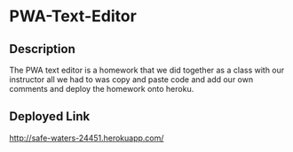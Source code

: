 # PWA-Text-Editor


## Description

The PWA text editor is a homework that we did together as a class with our instructor all we had to was copy and paste code and add our own comments and deploy the homework onto heroku.

## Deployed Link
http://safe-waters-24451.herokuapp.com/